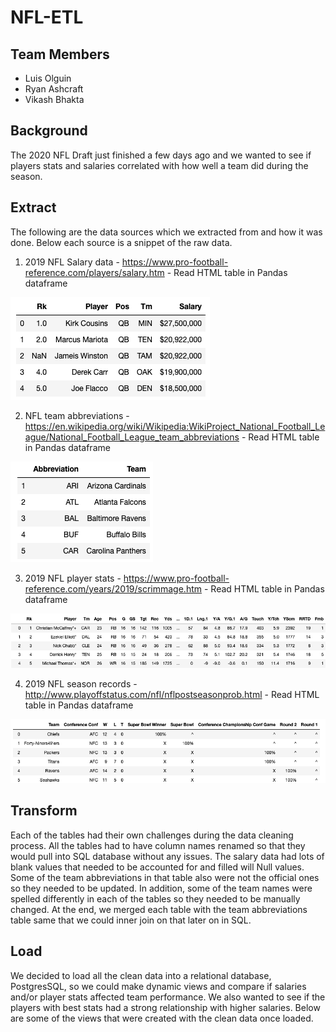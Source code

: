 # NFL-ETL
## Team Members
 - Luis Olguin
 - Ryan Ashcraft
 - Vikash Bhakta


## Background
The 2020 NFL Draft just finished a few days ago and we wanted to see if players stats and salaries correlated with how well a team did during the season.

## Extract
The following are the data sources which we extracted from and how it was done. Below each source is a snippet of the raw data.

1) 2019 NFL Salary data - https://www.pro-football-reference.com/players/salary.htm - Read HTML table in Pandas dataframe

![](/Images/Salary_Data.png)

2) NFL team abbreviations - https://en.wikipedia.org/wiki/Wikipedia:WikiProject_National_Football_League/National_Football_League_team_abbreviations - Read HTML table in Pandas dataframe

![](/Images/Team_Abrev.png)

3) 2019 NFL player stats - https://www.pro-football-reference.com/years/2019/scrimmage.htm - Read HTML table in Pandas dataframe

![](/Images/Player_Stats.png)

4) 2019 NFL season records - http://www.playoffstatus.com/nfl/nflpostseasonprob.html - Read HTML table in Pandas dataframe

![](/Images/2019_Season_Records.png)


## Transform
Each of the tables had their own challenges during the data cleaning process. All the tables had to have column names renamed so that they would pull into SQL database without any issues. The salary data had lots of blank values that needed to be accounted for and filled will Null values. Some of the team abbreviations in that table also were not the official ones so they needed to be updated. In addition, some of the team names were spelled differently in each of the tables so they needed to be manually changed. At the end, we merged each table with the team abbreviations table same that we could inner join on that later on in SQL.


## Load
We decided to load all the clean data into a relational database, PostgresSQL, so we could make dynamic views and compare if salaries and/or player stats affected team performance. We also wanted to see if the players with best stats had a strong relationship with higher salaries. Below are some of the views that were created with the clean data once loaded.



